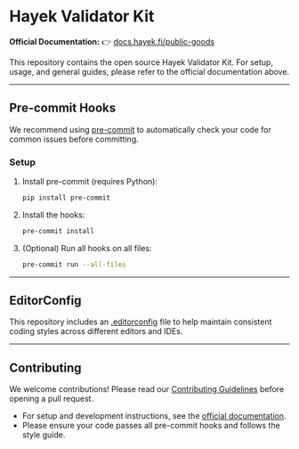 # Hayek Validator Kit

**Official Documentation:**
👉 [docs.hayek.fi/public-goods](https://docs.hayek.fi/public-goods)

This repository contains the open source Hayek Validator Kit. For setup, usage, and general guides, please refer to the official documentation above.

---

## Pre-commit Hooks

We recommend using [pre-commit](https://pre-commit.com/) to automatically check your code for common issues before committing.

### Setup

1. Install pre-commit (requires Python):

   ```sh
   pip install pre-commit
   ```

2. Install the hooks:

   ```sh
   pre-commit install
   ```

3. (Optional) Run all hooks on all files:

   ```sh
   pre-commit run --all-files
   ```

---

## EditorConfig

This repository includes an [.editorconfig](https://editorconfig.org/) file to help maintain consistent coding styles across different editors and IDEs.

---

## Contributing

We welcome contributions!
Please read our [Contributing Guidelines](CONTRIBUTING.md) before opening a pull request.

- For setup and development instructions, see the [official documentation](https://docs.hayek.fi/public-goods).
- Please ensure your code passes all pre-commit hooks and follows the style guide.
